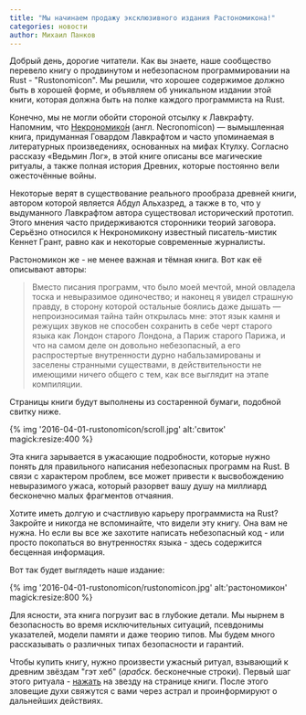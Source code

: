 ```yaml
---
title: "Мы начинаем продажу эксклюзивного издания Растономикона!"
categories: новости
author: Михаил Панков
---
```


Добрый день, дорогие читатели. Как вы знаете, наше сообщество перевело книгу о
продвинутом и небезопасном программировании на Rust - "Rustonomicon". Мы решили,
что хорошее содержимое должно быть в хорошей форме, и объявляем об уникальном
издании этой книги, которая должна быть на полке каждого программиста на Rust.

Конечно, мы не могли обойти стороной отсылку к Лавкрафту. Напомним, что
[Некрономико́н](https://ru.wikipedia.org/wiki/%D0%9D%D0%B5%D0%BA%D1%80%D0%BE%D0%BD%D0%BE%D0%BC%D0%B8%D0%BA%D0%BE%D0%BD)
(англ. Necronomicon) — вымышленная книга, придуманная Говардом Лавкрафтом и
часто упоминаемая в литературных произведениях, основанных на мифах Ктулху.
Согласно рассказу «Ведьмин Лог», в этой книге описаны все магические ритуалы, а
также полная история Древних, которые постоянно вели ожесточённые войны.

<!--cut-->

Некоторые верят в существование реального прообраза древней книги, автором
которой является Абдул Альхазред, а также в то, что у выдуманного Лавкрафтом
автора существовал исторический прототип. Этого мнения часто придерживаются
сторонники теорий заговора. Серьёзно относился к Некрономикону известный
писатель-мистик Кеннет Грант, равно как и некоторые современные журналисты.

Растономикон же - не менее важная и тёмная книга. Вот как её описывают авторы:

> Вместо писания программ, что было моей мечтой, мной овладела тоска и
невыразимое одиночество; и наконец я увидел страшную правду, в сторону которой
остальные боялись даже дышать — непроизносимая тайна тайн открылась мне: этот
язык камня и режущих звуков не способен сохранить в себе черт старого языка как
Лондон старого Лондона, а Париж старого Парижа, и что на самом деле он довольно
небезопасный, а его распростертые внутренности дурно набальзамированы и заселены
странными существами, в действительности не имеющими ничего общего с тем, как
все выглядит на этапе компиляции.

Страницы книги будут выполнены из состаренной бумаги, подобной свитку ниже.

{% img '2016-04-01-rustonomicon/scroll.jpg' alt:'свиток' magick:resize:400 %}

Эта книга зарывается в ужасающие подробности, которые нужно понять для
правильного написания небезопасных программ на Rust. В связи с характером
проблем, все может привести к высвобождению невыразимого ужаса, который разорвет
вашу душу на миллиард бесконечно малых фрагментов отчаяния.

Хотите иметь долгую и счастливую карьеру программиста на Rust? Закройте и
никогда не вспоминайте, что видели эту книгу. Она вам не нужна. Но если вы все
же захотите написать небезопасный код - или просто покопаться во внутренностях
языка - здесь содержится бесценная информация.

Вот так будет выглядеть наше издание:

{% img '2016-04-01-rustonomicon/rustonomicon.jpg' alt:'растономикон' magick:resize:800 %}

Для ясности, эта книга погрузит вас в глубокие детали. Мы нырнем в безопасность
во время исключительных ситуаций, псевдонимы указателей, модели памяти и даже
теорию типов. Мы будем много рассказывать о различных типах безопасности и
гарантий.

Чтобы купить книгу, нужно произвести ужасный ритуал, взывающий к древним звёздам
"гэт хеб" (*арабск.* бесконечные строки). Первый шаг этого ритуала -
[нажать](https://github.com/ruRust/rustonomicon) на звезду на странице книги.
После этого зловещие духи свяжутся с вами через астрал и проинформируют о
дальнейших действиях.
